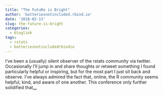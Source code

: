 ```yaml
---
title: "The FutuRe is Bright"
author: 'batteriesnotincluded.rbind.io'
date: '2018-02-13'
slug: the-future-is-bright
categories:
  - bloglink
tags:
  - rstats
  - batteriesnotincludedrbindio
---
```


I’ve been a (usually) silent observer of the rstats community via twitter. Occasionally I’ll jump in and share thoughts or retweet something I found particularly helpful or inspiring, but for the most part I just sit back and observe. I’ve always admired the fact that, online, the R community seems helpful, kind, and aware of one another. This conference only further solidified that[... <i class="fas fa-external-link-alt"></i>](https://batteriesnotincluded.rbind.io/post/2018/02/the-future-is-bright/)

